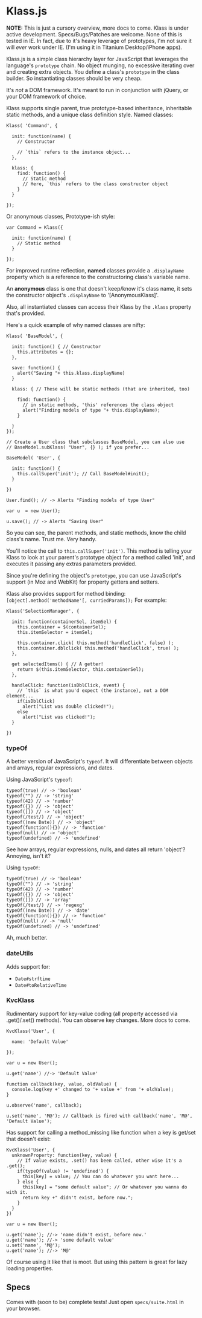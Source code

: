 # Klass.js

**NOTE:** This is just a cursory overview, more docs to come. Klass is under active development. Specs/Bugs/Patches are welcome. None of this is tested in IE. In fact, due to it's heavy leverage of prototypes, I'm not sure it will *ever* work under IE. (I'm using it in Titanium Desktop/iPhone apps).

Klass.js is a simple class hierarchy layer for JavaScript that leverages the language's `prototype` chain. No object munging, no excessive iterating over and creating extra objects. You define a class's `prototype` in the class builder. So instantiating classes should be very cheap.

It's *not* a DOM framework. It's meant to run in conjunction with jQuery, or your DOM framework of choice.

Klass supports single parent, true prototype-based inheritance, inheritable static methods, and a unique class definition style. Named classes:

    Klass( 'Command', {
      
      init: function(name) {
        // Constructor
        
        // `this` refers to the instance object...
      },
      
      klass: {
        find: function() {
          // Static method
          // Here, `this` refers to the class constructor object
        }
      }
      
    });

Or anonymous classes, Prototype-ish style: 

    var Command = Klass({
    
      init: function(name) {
        // Static method
      }
    
    });

For improved runtime reflection, **named** classes provide a `.displayName` property which is a reference to the constructoring class's variable name.

An **anonymous** class is one that doesn't keep/know it's class name, it sets the constructor object's `.displayName` to '[AnonymousKlass]'.

Also, all instantiated classes can access their Klass by the `.klass` property that's provided.

Here's a quick example of why named classes are nifty:

    Klass( 'BaseModel', {
  
      init: function() { // Constructor
        this.attributes = {};
      },
  
      save: function() {
        alert("Saving "+ this.klass.displayName)
      }
  
      klass: { // These will be static methods (that are inherited, too)
    
        find: function() {
          // in static methods, 'this' references the class object
          alert("Finding models of type "+ this.displayName); 
        }
    
      }
    });

    // Create a User class that subclasses BaseModel, you can also use
    // BaseModel.subKlass( "User", {} ); if you prefer...

    BaseModel( 'User', {
  
      init: function() {
        this.callSuper('init'); // Call BaseModel#init();
      }
  
    })

    User.find(); // -> Alerts "Finding models of type User"

    var u  = new User();

    u.save(); // -> Alerts "Saving User"

So you can see, the parent methods, and static methods, know the child class's name. Trust me. Very handy.

You'll notice the call to `this.callSuper('init')`. This method is telling your Klass to look at your parent's prototype object for a method called 'init', and executes it passing any extras parameters provided.

Since you're defining the object's `prototype`, you can use JavaScript's support (in Moz and WebKit) for property getters and setters.

Klass also provides support for method binding: `[object].method('methodName'[, curriedParams]);` For example:

    Klass('SelectionManager', {
      
      init: function(containerSel, itemSel) {
        this.container = $(containerSel);
        this.itemSelector = itemSel;
        
        this.container.click( this.method('handleClick', false) );
        this.container.dblclick( this.method('handleClick', true) );
      },
      
      get selectedItems() { // A getter!
        return $(this.itemSelector, this.containerSel);
      },
      
      handleClick: function(isDblClick, event) {
        // `this` is what you'd expect (the instance), not a DOM element...
        if(isDblClick)
          alert("List was double clicked!");
        else
          alert("List was clicked!");
      }
      
    })


### typeOf

A better version of JavaScript's `typeof`. It will differentiate between objects and arrays, regular expressions, and dates.

Using JavaScript's `typeof`:

    typeof(true) // -> 'boolean'
    typeof("") // -> 'string'
    typeof(42) // -> 'number'
    typeof({}) // -> 'object'
    typeof([]) // -> 'object'
    typeof(/test/) // -> 'object'
    typeof((new Date)) // -> 'object'
    typeof(function(){}) // -> 'function'
    typeof(null) // -> 'object'
    typeof(undefined) // -> 'undefined'
    
See how arrays, regular expressions, nulls, and dates all return 'object'? Annoying, isn't it?

Using `typeOf`:

    typeOf(true) // -> 'boolean'
    typeOf("") // -> 'string'
    typeOf(42) // -> 'number'
    typeOf({}) // -> 'object'
    typeOf([]) // -> 'array'
    typeOf(/test/) // -> 'regexg'
    typeOf((new Date)) // -> 'date'
    typeOf(function(){}) // -> 'function'
    typeOf(null) // -> 'null'
    typeOf(undefined) // -> 'undefined'

Ah, much better.

### dateUtils

Adds support for:

* `Date#strftime`
* `Date#toRelativeTime`


### KvcKlass

Rudimentary support for key-value coding (all property accessed via .get()/.set() methods). You can observe key changes. More docs to come.

    KvcKlass('User', {
      
      name: 'Default Value'
      
    });
    
    var u = new User();
    
    u.get('name') //-> 'Default Value'
    
    function callback(key, value, oldValue) {
      console.log(key +' changed to '+ value +' from '+ oldValue);
    }
    
    u.observe('name', callback);
    
    u.set('name', 'M@'); // Callback is fired with callback('name', 'M@', 'Default Value');

Has support for calling a method_missing like function when a key is get/set that doesn't exist:

    KvcKlass('User', {
      unknownProperty: function(key, value) {
        // If value exists, .set() has been called, other wise it's a .get();
        if(typeOf(value) != 'undefined') {
          this[key] = value; // You can do whatever you want here...
        } else {
          this[key] = "some default value"; // Or whatever you wanna do with it.
          return key +" didn't exist, before now.";
        }
      }
    })
    
    var u = new User();
    
    u.get('name'); //-> 'name didn't exist, before now.'
    u.get('name'); //-> 'some default value'
    u.set('name', 'M@');
    u.get('name'); //-> 'M@'

Of course using it like that is moot. But using this pattern is great for lazy loading properties.



## Specs

Comes with (soon to be) complete tests! Just open `specs/suite.html` in your browser.
